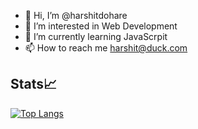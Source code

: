 - 👋 Hi, I’m @harshitdohare
- 👀 I’m interested in Web Development
- 🌱 I’m currently learning JavaScrpit
- 📫 How to reach me harshit@duck.com

<!---
harshitdohare/harshitdohare is a ✨ special ✨ repository because its `README.md` (this file) appears on your GitHub profile.
You can click the Preview link to take a look at your changes.
--->

## Stats📈
[![Top Langs](https://github-readme-stats.vercel.app/api/top-langs/?username=harshitdohare)](https://github.com/anuraghazra/github-readme-stats)
